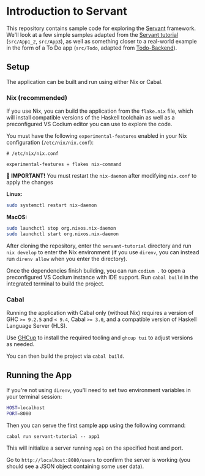 # **Introduction to Servant**
This repository contains sample code for exploring the [Servant](https://hackage.haskell.org/package/servant) framework. We'll look at a few simple samples adapted from the [Servant tutorial](https://docs.servant.dev/en/stable/tutorial/index.html) (`src/App1_2`, `src/App3`), as well as something closer to a real-world example in the form of a To Do app (`src/Todo`, adapted from [Todo-Backend](https://github.com/jhedev/todobackend-haskell/tree/master/todobackend-servant)).

## **Setup**
The application can be built and run using either Nix or Cabal.

### **Nix (recommended)**
If you use Nix, you can build the application from the `flake.nix` file, which will install compatible versions of the Haskell toolchain as well as a preconfigured VS Codium editor you can use to explore the code.

You must have the following `experimental-features` enabled in your Nix configuration (`/etc/nix/nix.conf`):

```
# /etc/nix/nix.conf

experimental-features = flakes nix-command
```

**🚨 IMPORTANT!** You must restart the `nix-daemon` after modifying `nix.conf` to apply the changes

**Linux:**

  ```sh
  sudo systemctl restart nix-daemon
  ```

**MacOS:**

  ```sh
  sudo launchctl stop org.nixos.nix-daemon
  sudo launchctl start org.nixos.nix-daemon
  ```

After cloning the repository, enter the `servant-tutorial` directory and run `nix develop` to enter the Nix environment (if you use `direnv`, you can instead run `direnv allow` when you enter the directory).

Once the dependencies finish building, you can run `codium .` to open a preconfigured VS Codium instance with IDE support. Run `cabal build` in the integrated terminal to build the project.

### **Cabal**
Running the application with Cabal only (without Nix) requires a version of GHC `>= 9.2.5` and `< 9.4`, Cabal `>= 3.0`, and a compatible version of Haskell Language Server (HLS).

Use [GHCup](https://www.haskell.org/ghcup/) to install the required tooling and `ghcup tui` to adjust versions as needed.

You can then build the project via `cabal build`.

## **Running the App**
If you're not using `direnv`, you'll need to set two environment variables in your terminal session:

```sh
HOST=localhost
PORT=8080
```

Then you can serve the first sample app using the following command:

```
cabal run servant-tutorial -- app1
```

This will initialize a server running `app1` on the specified host and port.

Go to `http://localhost:8080/users` to confirm the server is working (you should see a JSON object containing some user data).